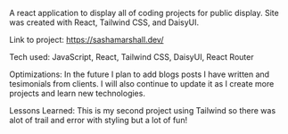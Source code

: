 A react application to display all of coding projects for public display. Site was created with React, Tailwind CSS, and DaisyUI. 

Link to project: https://sashamarshall.dev/

Tech used: JavaScript, React, Tailwind CSS, DaisyUI, React Router

Optimizations: In the future I plan to add blogs posts I have written and tesimonials from clients. I will also continue to update it as I create more projects and learn new technologies.

Lessons Learned: This is my second project using Tailwind so there was alot of trail and error with styling but a lot of fun!

